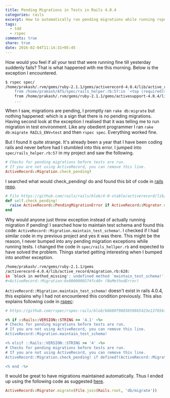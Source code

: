 ```yaml
---
title: Pending Migrations in Tests in Rails 4.0.4
categories: rails
excerpt: How to automatically run pending migrations while running rspec in all versions of rails
tags:
  - tdd
  - rspec
comments: true
share: true
date: 2016-02-04T11:14:31+05:45
---
```


How would you feel if all your test that were running fine till yesterday suddenly fails? That is what happened with me this morning. Below is the exception I encountered.

```bash
$ rspec spec/
/home/prakash/.rvm/gems/ruby-2.1.1/gems/activerecord-4.0.4/lib/active_record/migration.rb:383:in `check_pending!': Migrations are pending; run 'bin/rake db:migrate RAILS_ENV=test' to resolve this issue. (ActiveRecord::PendingMigrationError)
	from /home/prakash/ATS/spec/rails_helper.rb:57:in `<top (required)>'
	from /home/prakash/.rvm/gems/ruby-2.1.1/gems/activesupport-4.0.4/lib/active_support/dependencies.rb:229:in `require'
	...
```

When I saw, migrations are pending, I promptly ran `rake db:migrate` but nothing happened: which is a sign that there is no pending migrations. Having second look at the exception I realised that it was telling me to run migration in test environment. Like any obedient programmer I ran `rake db:migrate RAILS_ENV=test` and then `rspec spec`. Everything worked fine.

But I found it quite strange. It's already been a year that I have been coding rails and never before had I stumbled into this error. I jumped into `spec/rails_helper.rb:57` in my project and saw the following.

```ruby
# Checks for pending migrations before tests are run.
# If you are not using ActiveRecord, you can remove this line.
ActiveRecord::Migration.check_pending!
```

I searched what would check_pending! do and found this bit of code in [rails repo][rails active record 404].

```ruby
# File https://github.com/rails/rails/blob/4-0-stable/activerecord/lib/active_record/migration.rb, line 382
def self.check_pending!
  raise ActiveRecord::PendingMigrationError if ActiveRecord::Migrator.needs_migration?
end
```

Why would anyone just throw exception instead of actually running migration if pending! I searched how to maintain test schema and found this code: `ActiveRecord::Migration.maintain_test_schema!`. I checked if I had similar code in my previous project and yes it was there. This might be the reason, I never bumped into any pending migration exceptions while running tests. I changed the code in `spec/rails_hellper.rb` and expected to have solved the problem. Things started getting interesting when I bumped into another exception.

```bash
/home/prakash/.rvm/gems/ruby-2.1.1/gems
/activerecord-4.0.4/lib/active_record/migration.rb:628:
in `block in method_missing': undefined method `maintain_test_schema!' for
#<ActiveRecord::Migration:0x0000000374fc40> (NoMethodError)
```

`ActiveRecord::Migration.maintain_test_schema!` doesn't exist in rails 4.0.4, this explains why I had not encountered this condition previously. This also explains following code in [rspec][rspec spec helper template]:

```ruby
# https://github.com/rspec/rspec-rails/blob/b8680f98858598b5423e13765676773fe587288b/lib/generators/rspec/install/templates/spec/spec_helper.rb.tt, line 15

<% if ::Rails::VERSION::STRING >= '4.1' -%>
# Checks for pending migrations before tests are run.
# If you are not using ActiveRecord, you can remove this line.
ActiveRecord::Migration.maintain_test_schema!

<% elsif ::Rails::VERSION::STRING >= '4' -%>
# Checks for pending migrations before tests are run.
# If you are not using ActiveRecord, you can remove this line.
ActiveRecord::Migration.check_pending! if defined?(ActiveRecord::Migration)

<% end -%>
```

It would be great to have migrations maintained automatically. Thus I ended up using the following code as suggested [here][stack overflow migration 404].

```ruby
ActiveRecord::Migrator.migrate(File.join(Rails.root, 'db/migrate'))
```

[rspec spec helper template]: https://github.com/rspec/rspec-rails/blob/b8680f98858598b5423e13765676773fe587288b/lib/generators/rspec/install/templates/spec/spec_helper.rb.tt
[rails active record 404]: https://github.com/rails/rails/blob/4-0-stable/activerecord/lib/active_record/migration.rb
[stack overflow migration 404]: https://stackoverflow.com/a/22321132/4096120
